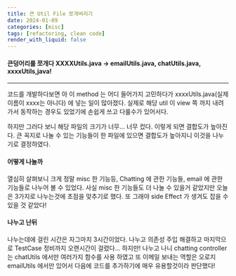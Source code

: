 ```yaml
---
title: 큰 Util File 쪼개버리기
date: 2024-01-09
categories: [misc]
tags: [refactoring, clean code]
render_with_liquid: false
---
```

#### 큰덩어리를 쪼개다 XXXXUtils.java -> emailUtils.java, chatUtils.java, xxxxUtils,java!
---
코드를 개발하다보면 아 이 method 는 어디 들어가지 고민하다가 xxxxUtils.java(실제 이름이 xxxx는 아니다) 에 넣는 일이 많아졌다. 실제로 해당 util 이 view 쪽 까지 내려가서 동작하는 경우도 있었기에 손쉽게 쓰고 다룰수가 있어서다.

하지만 그러다 보니 해당 파일의 크기가 너무... 너무 컸다. 이렇게 되면 결합도가 높아진다. 큰 꼭지로 나눌 수 있는 기능들이 한 파일에 있으면 결합도가 높아지니 이것을 나누기로 결정하였다. 

#### 어떻게 나눌까
열심히 살펴보니 크게 정말 misc 한 기능등, Chatting 에 관한 기능들, email 에 관한 기능들로 나누어 볼 수 있었다. 사실 misc 한 기능들도 더 나눌 수 있을거 같았지만 오늘은 3가지로 나누는것에 초점을 맞추기로 했다. 또 그래야 side Effect 가 생겨도 잡을 수 있을 것 같았다!

#### 나누고 난뒤
나누는데에 걸린 시간은 자그마치 3시간이었다. 나누고 의존성 주입 해결하고 마지막으로 TestCase 정비까지 오랜시간이 걸렸다... 
하지만! 나누고 나니 chatting controller 는 chatUtils 에서만 여러가지 함수를 사용 하였고
또 이메일 보내는 역할은 오로지 emailUtils 에서만 있어서 다음에 코드를 추가하기에 매우 유용할것이라 판단했다!

